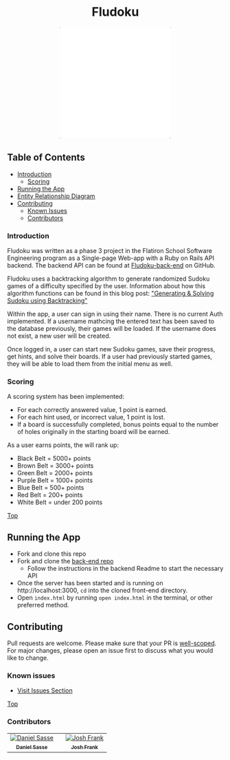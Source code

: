 <h1 style="text-align: center"> Fludoku </h1>

<p align="center">
<img src="assets/Fludoku.gif" alt="Fludoku Animation" >
</p>
 
## Table of Contents

* [Introduction](#introduction)
  * [Scoring](#scoring)
* [Running the App](#running-the-app)
* [Entity Relationship Diagram](#entity-relationship-diagram)
* [Contributing](#contributing)
  * [Known Issues](#known-issues)
  * [Contributors](#contributors)

 

### Introduction 
Fludoku was written as a phase 3 project in the Flatiron School Software Engineering program as a Single-page Web-app with a Ruby on Rails API backend. The backend API can be found at [Fludoku-back-end](https://github.com/josh-frank/fludoku-back-end/) on GitHub.

Fludoku uses a backtracking algorithm to generate randomized Sudoku games of a difficulty specified by the user. Information about how this algorithm functions can be found in this blog post: ["Generating & Solving Sudoku using Backtracking"](https://dev.to/dsasse07/generating-solving-sudoku-in-js-ruby-with-backtracking-4hm)

Within the app, a user can sign in using their name. There is no current Auth implemented. If a username mathcing the entered text has been saved to the database previously, their games will be loaded. If the username does not exist, a new user will be created.

Once logged in, a user can start new Sudoku games, save their progress, get hints, and solve their boards. If a user had previously started games, they will be able to load them from the initial menu as well.

### Scoring
A scoring system has been implemented:
- For each correctly answered value, 1 point is earned. 
- For each hint used, or incorrect value, 1 point is lost.
- If a board is successfully completed, bonus points equal to the number of holes originally in the starting board will be earned.

As a user earns points, the will rank up:

- Black Belt = 5000+ points
- Brown Belt = 3000+ points
- Green Belt = 2000+ points
- Purple Belt = 1000+ points
- Blue Belt = 500+ points
- Red Belt = 200+ points
- White Belt = under 200 points

[Top](#table-of-contents)

## Running the App
- Fork and clone this repo
- Fork and clone the [back-end repo](https://github.com/josh-frank/fludoku-back-end/tree/dev)
  - Follow the instructions in the backend Readme to start the necessary API
- Once the server has been started and is running on http://localhost:3000, `cd` into the cloned front-end directory.
- Open `index.html` by running `open index.html` in the terminal, or other preferred method.

## Contributing
Pull requests are welcome. Please make sure that your PR is <a href="https://www.netlify.com/blog/2020/03/31/how-to-scope-down-prs/">well-scoped</a>. For major changes, please open an issue first to discuss what you would like to change.

### Known issues
* <a href="https://github.com/josh-frank/fludoku-front-end/issues">Visit Issues Section</a>

[Top](#table-of-contents)

### Contributors
<table>
  <tr>
    <td align="center"><a href="https://github.com/dsasse07"><img src="https://avatars1.githubusercontent.com/u/72173601?s=400&u=57e4654c70d63d16bc5b84e2878d97f770672715&v=4" width="200px;" alt="Daniel Sasse"/><br /><sub><b>Daniel Sasse</b></sub></a><br />
    <td></td>
    <td align="center"><a href="https://github.com/josh-frank"><img src="https://avatars.githubusercontent.com/u/72422394?s=460&u=3b8dbdcda36d483426a2e794107f1f704b1592e8&v=4" width="200px;" alt="Josh Frank"/><br /><sub><b>Josh Frank</b></sub></a><br />
    </tr>